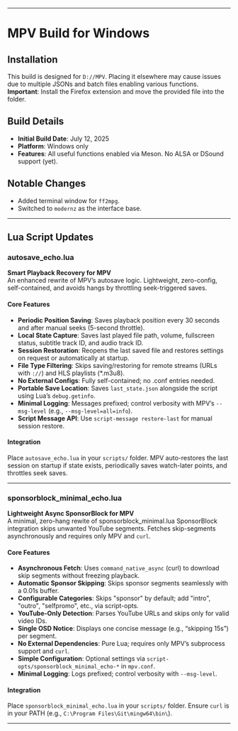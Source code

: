 ------------

# MPV Build for Windows


## Installation
This build is designed for `D://MPV`. Placing it elsewhere may cause issues due to multiple JSONs and batch files enabling various functions.  
**Important**: Install the Firefox extension and move the provided file into the folder.

## Build Details
- **Initial Build Date**: July 12, 2025  
- **Platform**: Windows only  
- **Features**: All useful functions enabled via Meson. No ALSA or DSound support (yet).

## Notable Changes
- Added terminal window for `ff2mpg`.  
- Switched to `modernz` as the interface base.

---

## Lua Script Updates

### autosave_echo.lua
**Smart Playback Recovery for MPV**  
An enhanced rewrite of MPV’s autosave logic. Lightweight, zero-config, self-contained, and avoids hangs by throttling seek-triggered saves.

#### Core Features
- **Periodic Position Saving**: Saves playback position every 30 seconds and after manual seeks (5-second throttle).  
- **Local State Capture**: Saves last played file path, volume, fullscreen status, subtitle track ID, and audio track ID.  
- **Session Restoration**: Reopens the last saved file and restores settings on request or automatically at startup.  
- **File Type Filtering**: Skips saving/restoring for remote streams (URLs with `://`) and HLS playlists (*.m3u8).  
- **No External Configs**: Fully self-contained; no .conf entries needed.  
- **Portable Save Location**: Saves `last_state.json` alongside the script using Lua’s `debug.getinfo`.  
- **Minimal Logging**: Messages prefixed; control verbosity with MPV’s `--msg-level` (e.g., `--msg-level=all=info`).  
- **Script Message API**: Use `script-message restore-last` for manual session restore.  

#### Integration
Place `autosave_echo.lua` in your `scripts/` folder. MPV auto-restores the last session on startup if state exists, periodically saves watch-later points, and throttles seek saves.

---

### sponsorblock_minimal_echo.lua
**Lightweight Async SponsorBlock for MPV**  
A minimal, zero-hang rewite of sponsorblock_minimal.lua
SponsorBlock integration skips unwanted YouTube segments. Fetches skip-segments asynchronously and requires only MPV and `curl`.

#### Core Features
- **Asynchronous Fetch**: Uses `command_native_async` (curl) to download skip segments without freezing playback.  
- **Automatic Sponsor Skipping**: Skips sponsor segments seamlessly with a 0.01s buffer.  
- **Configurable Categories**: Skips "sponsor" by default; add "intro", "outro", "selfpromo", etc., via script-opts.  
- **YouTube-Only Detection**: Parses YouTube URLs and skips only for valid video IDs.  
- **Single OSD Notice**: Displays one concise message (e.g., “skipping 15s”) per segment.  
- **No External Dependencies**: Pure Lua; requires only MPV’s subprocess support and `curl`.  
- **Simple Configuration**: Optional settings via `script-opts/sponsorblock_minimal_echo-*` in `mpv.conf`.  
- **Minimal Logging**: Logs prefixed; control verbosity with `--msg-level`.  

#### Integration
Place `sponsorblock_minimal_echo.lua` in your `scripts/` folder. Ensure `curl` is in your PATH (e.g., `C:\Program Files\Git\mingw64\bin\`).

---


